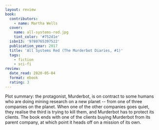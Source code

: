 ```yaml
---
layout: review
book:
  contributors:
    - name: Martha Wells
  cover:
    name: all-systems-red.jpg
    tint_color: '#752d1e'
  isbn13: '9780765397522'
  publication_year: 2017
  title: 'All Systems Red (The Murderbot Diaries, #1)'
  tags:
    - fiction
    - sci-fi
review:
  date_read: 2020-05-04
  format: ebook
  rating: 3
---
```


Plot summary: the protagonist, Murderbot, is on contract to some humans who are doing mining research on a new planet -- from one of three companies on the planet.
When one of the other companies goes quiet, they realise the third is trying to kill them, and Murderbot has to protect its clients.
The book ends with one of the clients buying Murderbot from its parent company, at which point it heads off on a mission of its own.
